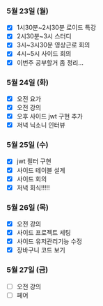 ### 5월 23일 (월)
- [x] 1시30분~2시30분 로이드 특강
- [x] 2시30분~3시 스터디
- [x] 3시~3시30분 영상근로 회의
- [x] 4시~5시 사이드 회의
- [x] 이번주 공부할거 좀 정리... 

### 5월 24일 (화)
- [x] 오전 요가
- [x] 오전 강의
- [x] 오후 사이드 jwt 구현 추가
- [x] 저녁 닉소니 인터뷰

### 5월 25일 (수)
- [x] jwt 필터 구현
- [x] 사이드 테이블 설계
- [x] 사이드 회의
- [x] 저녁 회식!!!!!

### 5월 26일 (목)
- [x] 오전 강의
- [x] 사이드 프로젝트 세팅
- [x] 사이드 유저관리기능 수정
- [x] 장바구니 코드 보기

### 5월 27일 (금)
- [ ] 오전 강의
- [ ] 페어
